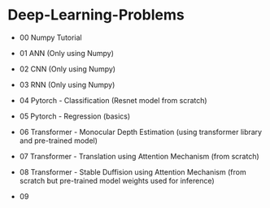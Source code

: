 # Deep-Learning-Problems

- 00 Numpy Tutorial 

- 01 ANN (Only using Numpy)

- 02 CNN (Only using Numpy)

- 03 RNN (Only using Numpy)

- 04 Pytorch - Classification (Resnet model from scratch)

- 05 Pytorch - Regression (basics)

- 06 Transformer - Monocular Depth Estimation (using transformer library and pre-trained model)

- 07 Transformer - Translation using Attention Mechanism (from scratch)

- 08 Transformer - Stable Duffision using Attention Mechanism (from scratch but pre-trained model weights used for inference)

- 09 

